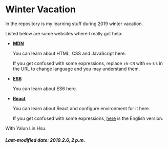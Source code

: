 # Winter Vacation

In the repository is my learning stuff during 2019 winter vacation.

Listed below are some websites where I really got help:

+ [**MDN**](https://developer.mozilla.org/zh-CN/) 

  You can learn about HTML, CSS and JavaScript here. 

  If you get confused with some expressions, replace `zh-CN` with `en-US` in the URL to change language and you may understand them.

+ [**ES6**](https://www.jianshu.com/p/287e0bb867ae) 

  You can learn about ES6 here.

+ [**React**](https://react.docschina.org/) 

  You can learn about React and configure environment for it here.

  If you get confused with some expressions, [here](https://reactjs.org/) is the English version.

With Yalun Lin Hsu.

##### Last-modified date: 2019.2.6, 2 p.m.